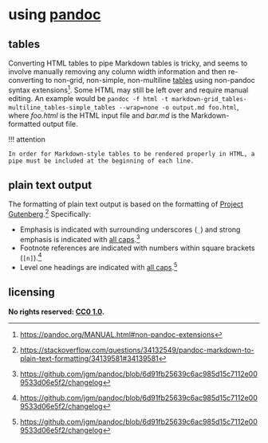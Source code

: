 # using [pandoc]

## tables
Converting HTML tables to pipe Markdown tables is tricky, and seems to involve manually removing any column width information and then re-converting to non-grid, non-simple, non-multiline [tables](https://pandoc.org/MANUAL.html#tables) using non-pandoc syntax extensions[^uspndoc1]. Some HTML may still be left over and require manual editing. An example would be `pandoc -f html -t markdown-grid_tables-multiline_tables-simple_tables --wrap=none -o output.md foo.html`, where *foo.html* is the HTML input file and *bar.md* is the Markdown-formatted output file.

!!! attention
    
    In order for Markdown-style tables to be rendered properly in HTML, a pipe must be included at the beginning of each line.

## plain text output
The formatting of plain text output is based on the formatting of [Project Gutenberg](https://www.gutenberg.org/wiki/Main_Page).[^uspndoc2] Specifically:

- Emphasis is indicated with surrounding underscores (`_`) and strong emphasis is indicated with [all caps](https://en.wikipedia.org/wiki/All_caps).[^uspndoc3]
- Footnote references are indicated with numbers within square brackets (`[n]`).[^uspndoc3]
- Level one headings are indicated with [all caps](https://en.wikipedia.org/wiki/All_caps).[^uspndoc3]

## licensing
**No rights reserved: [CC0 1.0](https://creativecommons.org/publicdomain/zero/1.0/).**

[pandoc]: http://pandoc.org/
[^uspndoc1]: <https://pandoc.org/MANUAL.html#non-pandoc-extensions>
[^uspndoc2]: <https://stackoverflow.com/questions/34132549/pandoc-markdown-to-plain-text-formatting/34139581#34139581>
[^uspndoc3]: <https://github.com/jgm/pandoc/blob/6d91fb25639c6ac985d15c7112e009533d06e5f2/changelog>
